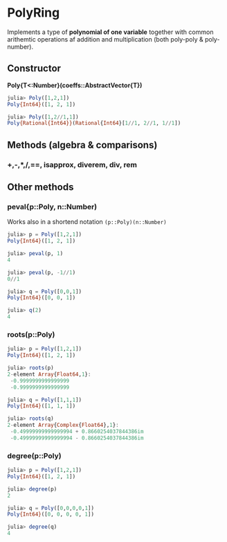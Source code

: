 # PolyRing

Implements a type of **polynomial of one variable** together with common arithemtic
operations af addition and multiplication (both poly-poly & poly-number).

## Constructor

**Poly{T<:Number}(coeffs::AbstractVector{T})**

```julia
julia> Poly([1,2,1])
Poly{Int64}([1, 2, 1])

julia> Poly([1,2//1,1])
Poly{Rational{Int64}}(Rational{Int64}[1//1, 2//1, 1//1])
```

## Methods (algebra & comparisons)

### +,-,*,/,==, isapprox, diverem, div, rem

## Other methods

### peval{p::Poly, n::Number)

Works also in a shortend notation `(p::Poly)(n::Number)`

```julia
julia> p = Poly([1,2,1])
Poly{Int64}([1, 2, 1])

julia> peval(p, 1)
4

julia> peval(p, -1//1)
0//1

julia> q = Poly([0,0,1])
Poly{Int64}([0, 0, 1])

julia> q(2)
4
```

### roots(p::Poly)

```julia
julia> p = Poly([1,2,1])
Poly{Int64}([1, 2, 1])

julia> roots(p)
2-element Array{Float64,1}:
 -0.9999999999999999
 -0.9999999999999999

julia> q = Poly([1,1,1])
Poly{Int64}([1, 1, 1])

julia> roots(q)
2-element Array{Complex{Float64},1}:
 -0.49999999999999994 + 0.8660254037844386im
 -0.49999999999999994 - 0.8660254037844386im
```

### degree(p::Poly)

```julia
julia> p = Poly([1,2,1])
Poly{Int64}([1, 2, 1])

julia> degree(p)
2

julia> q = Poly([0,0,0,0,1])
Poly{Int64}([0, 0, 0, 0, 1])

julia> degree(q)
4
```